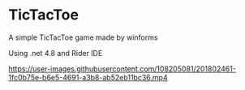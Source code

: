 # TicTacToe
A simple TicTacToe game made by winforms

Using .net 4.8 and Rider IDE

https://user-images.githubusercontent.com/108205081/201802461-1fc0b75e-b6e5-4691-a3b8-ab52eb11bc36.mp4

